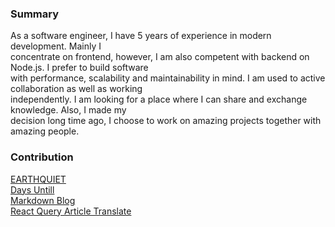 
<!-- **garbalau-github/garbalau-github** is a ✨ _special_ ✨ repository because its `README.md` (this file) appears on your GitHub profile. -->

### Summary

As a software engineer, I have 5 years of experience in modern development. Mainly I <br>
concentrate on frontend, however, I am also competent with backend on Node.js. I prefer to build software <br>
with performance, scalability and maintainability in mind. I am used to active collaboration as well as working <br>
independently. I am looking for a place where I can share and exchange knowledge. Also, I made my <br>
decision long time ago, I choose to work on amazing projects together with amazing people.

### Contribution

[EARTHQUIET](https://www.earthquiet.com/) <br>
[Days Untill](https://garbalau-github.github.io/days-until.github.io/) <br>
[Markdown Blog](https://garbalau-blog.vercel.app/blog) <br>
[React Query Article Translate](https://github.com/TkDodo/blog/pull/183) <br>

